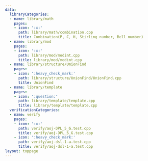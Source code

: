 ```yaml
---
data:
  libraryCategories:
  - name: library/math
    pages:
    - icon: ':x:'
      path: library/math/combination.cpp
      title: Combination(P, C, H, Stirling number, Bell number)
  - name: library/mod
    pages:
    - icon: ':x:'
      path: library/mod/modint.cpp
      title: library/mod/modint.cpp
  - name: library/structure/UnionFind
    pages:
    - icon: ':heavy_check_mark:'
      path: library/structure/UnionFind/UnionFind.cpp
      title: UnionFind
  - name: library/template
    pages:
    - icon: ':question:'
      path: library/template/template.cpp
      title: library/template/template.cpp
  verificationCategories:
  - name: verify
    pages:
    - icon: ':x:'
      path: verify/aoj-DPL_5_G.test.cpp
      title: verify/aoj-DPL_5_G.test.cpp
    - icon: ':heavy_check_mark:'
      path: verify/aoj-dsl-1-a.test.cpp
      title: verify/aoj-dsl-1-a.test.cpp
layout: toppage
---
```

